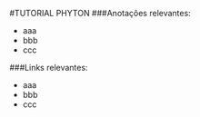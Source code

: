 #TUTORIAL PHYTON
###Anotações relevantes:
 - aaa
 - bbb
 - ccc

###Links relevantes:
 - aaa
 - bbb
 - ccc

